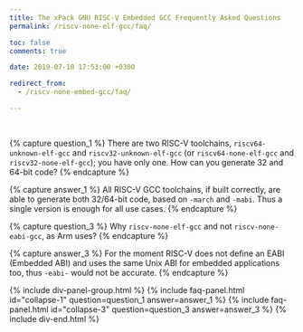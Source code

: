 ```yaml
---
title: The xPack GNU RISC-V Embedded GCC Frequently Asked Questions
permalink: /riscv-none-elf-gcc/faq/

toc: false
comments: true

date: 2019-07-10 17:53:00 +0300

redirect_from:
  - /riscv-none-embed-gcc/faq/

---
```


<br/>

{% capture question_1 %}
There are two RISC-V toolchains, `riscv64-unknown-elf-gcc` and
`riscv32-unknown-elf-gcc` (or `riscv64-none-elf-gcc` and
`riscv32-none-elf-gcc`); you have only one. How can you generate
32 and 64-bit code?
{% endcapture %}

{% capture answer_1 %}
All RISC-V GCC toolchains, if built correctly, are able to generate
both 32/64-bit code, based on `-march` and `-mabi`. Thus a single
version is enough for all use cases.
{% endcapture %}

{% capture question_3 %}
Why `riscv-none-elf-gcc` and not `riscv-none-eabi-gcc`, as Arm uses?
{% endcapture %}

{% capture answer_3 %}
For the moment RISC-V does not define an EABI (Embedded ABI) and uses the
same Unix ABI for embedded applications too, thus `-eabi-` would not be
accurate.
{% endcapture %}

{% include div-panel-group.html %}
{% include faq-panel.html id="collapse-1" question=question_1 answer=answer_1 %}
{% include faq-panel.html id="collapse-3" question=question_3 answer=answer_3 %}
{% include div-end.html %}
